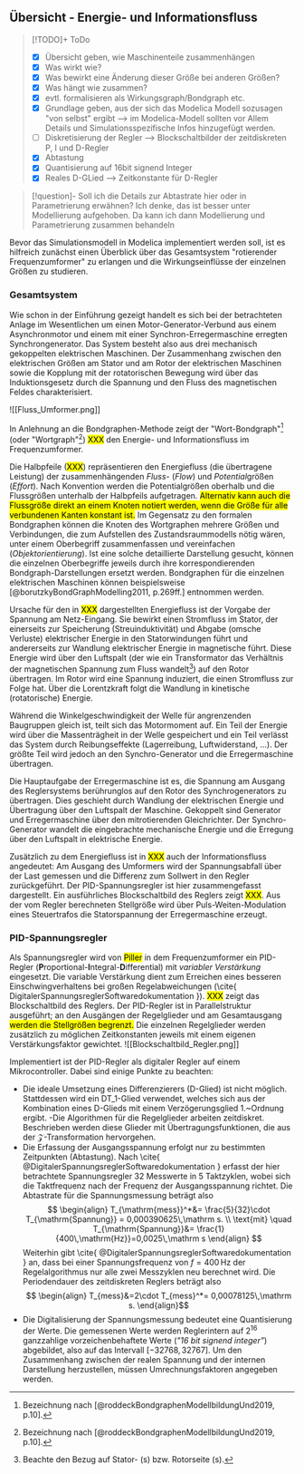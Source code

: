 ## Übersicht - Energie- und Informationsfluss
> [!TODO]+ ToDo
> - [x] Übersicht geben, wie Maschinenteile zusammenhängen
> - [x] Was wirkt wie? 
> - [x] Was bewirkt eine Änderung dieser Größe bei anderen Größen? 
> - [x] Was hängt wie zusammen?
> - [x] evtl. formalisieren als Wirkungsgraph/Bondgraph etc.
> - [x] Grundlage geben, aus der sich das Modelica Modell sozusagen "von selbst" ergibt --> im Modelica-Modell sollten vor Allem Details und Simulationsspezifische Infos hinzugefügt werden. 
> - [ ] Diskretisierung der Regler --> Blockschaltbilder der zeitdiskreten P, I und D-Regler
> - [x] Abtastung
> - [x] Quantisierung auf 16bit signend Integer
> - [x] Reales D-GLied --> Zeitkonstante für D-Regler

> [!question]- Soll ich die Details zur Abtastrate hier oder in Parametrierung erwähnen?
> Ich denke, das ist besser unter Modellierung aufgehoben. Da kann ich dann Modellierung und Parametrierung zusammen behandeln

Bevor das Simulationsmodell in Modelica implementiert werden soll, ist es hilfreich zunächst einen Überblick über das Gesamtsystem "rotierender Frequenzumformer" zu erlangen und die Wirkungseinflüsse der einzelnen Größen zu studieren.

### Gesamtsystem
Wie schon in der Einführung gezeigt handelt es sich bei der betrachteten Anlage im Wesentlichen um einen Motor-Generator-Verbund aus einem Asynchronmotor und einem mit einer Synchron-Erregermaschine erregten Synchrongenerator. Das System besteht also aus drei mechanisch gekoppelten elektrischen Maschinen. Der Zusammenhang zwischen den elektrischen Größen am Stator und am Rotor der elektrischen Maschinen sowie die Kopplung mit der rotatorischen Bewegung wird über das Induktionsgesetz durch die Spannung und den Fluss des magnetischen Feldes charakterisiert. 

![[Fluss_Umformer.png]]

In Anlehnung an die Bondgraphen-Methode zeigt der "Wort-Bondgraph"[^1] (oder "Wortgraph"[^1]) <mark>XXX</mark> den Energie- und Informationsfluss im Frequenzumformer. 

Die Halbpfeile (<mark>XXX</mark>) repräsentieren den Energiefluss (die übertragene Leistung) der zusammenhängenden *Fluss-* (*Flow*) und *Potential*größen (*Effort*). Nach Konvention werden die Potentialgrößen oberhalb und die Flussgrößen unterhalb der Halbpfeils aufgetragen. <mark>Alternativ kann auch die Flussgröße direkt an einem Knoten notiert werden, wenn die Größe für alle verbundenen Kanten konstant ist.</mark> Im Gegensatz zu den formalen Bondgraphen können die Knoten des Wortgraphen mehrere Größen und Verbindungen, die zum Aufstellen des Zustandsraummodells nötig wären, unter einem  Oberbegriff zusammenfassen und vereinfachen (*Objektorientierung*). Ist eine solche detaillierte Darstellung gesucht, können die einzelnen Oberbegriffe jeweils durch ihre korrespondierenden Bondgraph-Darstellungen ersetzt werden. Bondgraphen für die einzelnen elektrischen Maschinen können beispielsweise [@borutzkyBondGraphModelling2011, p.269ff.] entnommen werden. 

Ursache für den in <mark>XXX</mark> dargestellten Energiefluss ist der Vorgabe der Spannung am Netz-Eingang. Sie bewirkt einen Stromfluss im Stator, der einerseits zur Speicherung (Streuinduktivität) und Abgabe (omsche Verluste) elektrischer Energie in den Statorwindungen führt und andererseits zur Wandlung elektrischer Energie in magnetische führt. Diese Energie wird über den Luftspalt (der wie ein Transformator das Verhältnis der magnetischen Spannung zum Fluss wandelt[^2]) auf den Rotor übertragen. Im Rotor wird eine Spannung induziert, die einen Stromfluss zur Folge hat. Über die Lorentzkraft folgt die Wandlung in kinetische (rotatorische) Energie. 

Während die Winkelgeschwindigkeit der Welle für angrenzenden Baugruppen gleich ist, teilt sich das Motormoment auf. Ein Teil der Energie wird über die Massenträgheit in der Welle gespeichert und ein Teil verlässt das System durch Reibungseffekte (Lagerreibung, Luftwiderstand, ...). Der größte Teil wird jedoch an den Synchro-Generator und die Erregermaschine übertragen. 

Die Hauptaufgabe der Erregermaschine ist es, die Spannung am Ausgang des Reglersystems berührunglos auf den Rotor des Synchrogenerators zu übertragen. Dies geschieht durch Wandlung der elektrischen Energie und Übertragung über den Luftspalt der Maschine. Gekoppelt sind Generator und Erregermaschine über den mitrotierenden Gleichrichter. Der Synchro-Generator wandelt die eingebrachte mechanische Energie und die Erregung über den Luftspalt in elektrische Energie.

Zusätzlich zu dem Energiefluss ist in <mark>XXX</mark> auch der Informationsfluss angedeutet: Am Ausgang des Umformers wird der Spannungsabfall über der Last gemessen und die Differenz zum Sollwert in den Regler zurückgeführt. Der PID-Spannungsregler ist hier zusammengefasst dargestellt. Ein ausführliches Blockschaltbild des Reglers zeigt <mark>XXX</mark>. Aus der vom Regler berechneten Stellgröße wird über Puls-Weiten-Modulation eines Steuertrafos die Statorspannung der Erregermaschine erzeugt.


[^1]: Bezeichnung nach [@roddeckBondgraphenModellbildungUnd2019, p.10].
[^2]: Beachte den Bezug auf Stator- (s) bzw. Rotorseite (s).

### PID-Spannungsregler
Als Spannungsregler wird von <mark>Piller</mark> in dem Frequenzumformer ein PID-Regler (**P**roportional-**I**ntegral-**D**ifferential) mit *variabler Verstärkung* eingesetzt. Die variable Verstärkung dient zum Erreichen eines besseren Einschwingverhaltens bei großen Regelabweichungen (\cite{ DigitalerSpannungsreglerSoftwaredokumentation }). <mark>XXX</mark> zeigt das Blockschaltbild des Reglers. Der PID-Regler ist in Parallelstruktur ausgeführt; an den Ausgängen der Regelglieder und am Gesamtausgang <mark>werden die Stellgrößen begrenzt.</mark> Die einzelnen Regelglieder werden zusätzlich zu möglichen Zeitkonstanten jeweils mit einem eigenen Verstärkungsfaktor gewichtet.
![[Blockschaltbild_Regler.png]]

Implementiert ist der PID-Regler als digitaler Regler auf einem Mikrocontroller. Dabei sind einige Punkte zu beachten:

- Die ideale Umsetzung eines Differenzierers (D-Glied) ist nicht möglich. Stattdessen wird ein DT_1-Glied verwendet, welches sich aus der Kombination eines D-Glieds mit einem Verzögerungsglied 1.~Ordnung ergibt. 
-Die Algorithmen für die Regelglieder arbeiten zeitdiskret. Beschrieben werden diese Glieder mit Übertragungsfunktionen, die aus der $\mathcal{Z}$-Transformation hervorgehen.
- Die Erfassung der Ausgangsspannung erfolgt nur zu bestimmten Zeitpunkten (Abtastung). Nach \cite{ @DigitalerSpannungsreglerSoftwaredokumentation } erfasst der hier betrachtete Spannungsregler 32 Messwerte in 5 Taktzyklen, wobei sich die Taktfrequenz nach der Frequenz der Ausgangsspannung richtet. Die Abtastrate für die Spannungsmessung beträgt also $$
  \begin{align}
  T_{\mathrm{mess}}^*&= \frac{5}{32}\cdot T_{\mathrm{Spannung}} = 0,000390625\,\mathrm s. \\
  \text{mit} \quad
  T_{\mathrm{Spannung}}&= \frac{1}{400\,\mathrm{Hz}}=0,0025\,\mathrm s
  \end{align}
  $$Weiterhin gibt \cite{ @DigitalerSpannungsreglerSoftwaredokumentation } an, dass bei einer Spannungsfrequenz von $f=400\,\mathrm{Hz}$ der Regelalgorithmus nur alle zwei Messzyklen neu berechnet wird. Die Periodendauer des zeitdiskreten Reglers beträgt also$$
  \begin{align}
  T_{mess}&=2\cdot T_{mess}^*= 0,00078125\,\mathrm s.
  \end{align}$$
- Die Digitalisierung der Spannungsmessung bedeutet eine Quantisierung der Werte. Die gemessenen Werte werden Reglerintern auf $2^{16}$ ganzzahlige vorzeichenbehaftete Werte (*"16 bit signend integer"*) abgebildet, also auf das Intervall $[-32768,32767]$. Um den Zusammenhang zwischen der realen Spannung und der internen Darstellung herzustellen, müssen Umrechnungsfaktoren angegeben werden.

